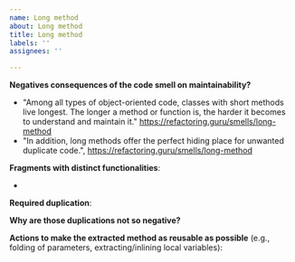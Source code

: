 ```yaml
---
name: Long method
about: Long method
title: Long method
labels: ''
assignees: ''

---
```

**Negatives consequences of the code smell on maintainability?**

- "Among all types of object-oriented code, classes with short methods live longest. The longer a method or function is, the harder it becomes to understand and maintain it." https://refactoring.guru/smells/long-method
- "In addition, long methods offer the perfect hiding place for unwanted duplicate code.", https://refactoring.guru/smells/long-method


**Fragments with distinct functionalities**:

-

**Required duplication**:

**Why are those duplications not so negative?**

**Actions to make the extracted method as reusable as possible** (e.g., folding of parameters, extracting/inlining local variables):
